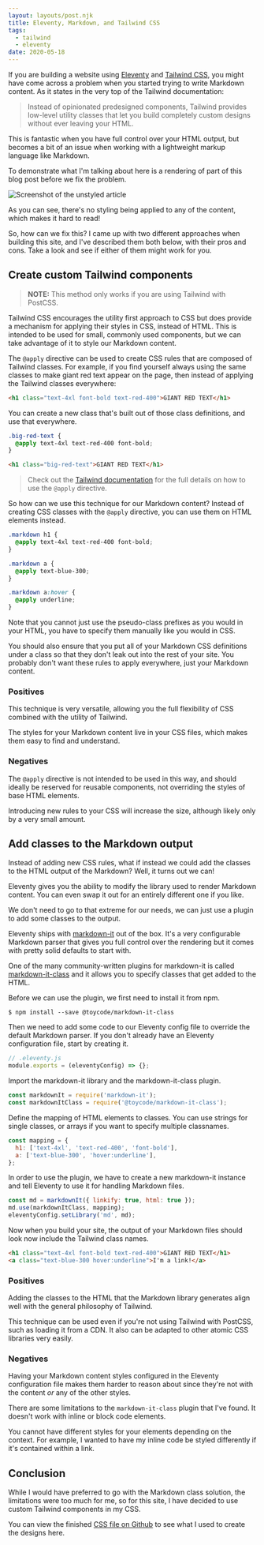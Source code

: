 ```yaml
---
layout: layouts/post.njk
title: Eleventy, Markdown, and Tailwind CSS
tags:
  - tailwind
  - eleventy
date: 2020-05-18
---
```


If you are building a website using [Eleventy](https://11ty.dev) and [Tailwind CSS](https://tailwindcss.com), you might have come across a problem when you started trying to write Markdown content. As it states in the very top of the Tailwind documentation:

> Instead of opinionated predesigned components, Tailwind provides low-level utility classes that let you build completely custom designs without ever leaving your HTML.

This is fantastic when you have full control over your HTML output, but becomes a bit of an issue when working with a lightweight markup language like Markdown.

To demonstrate what I'm talking about here is a rendering of part of this blog post before we fix the problem.

<div class="my-4 border border-nord2">
  <div class="flex items-center p-2 bg-nord2">
    <div class="w-2 h-2 mr-1 bg-red-500 rounded-full"></div>
    <div class="w-2 h-2 mr-1 bg-orange-400 rounded-full"></div>
    <div class="w-2 h-2 mr-1 bg-green-500 rounded-full"></div>
  </div>
  <img src="/static/images/articles/eleventy-markdown-tailwind.png" alt="Screenshot of the unstyled article" />
</div>

As you can see, there's no styling being applied to any of the content, which makes it hard to read!

So, how can we fix this? I came up with two different approaches when building this site, and I've described them both below, with their pros and cons. Take a look and see if either of them might work for you.

## Create custom Tailwind components

> **NOTE:** This method only works if you are using Tailwind with PostCSS.

Tailwind CSS encourages the utility first approach to CSS but does provide a mechanism for applying their styles in CSS, instead of HTML. This is intended to be used for small, commonly used components, but we can take advantage of it to style our Markdown content.

The `@apply` directive can be used to create CSS rules that are composed of Tailwind classes. For example, if you find yourself always using the same classes to make giant red text appear on the page, then instead of applying the Tailwind classes everywhere:

```html
<h1 class="text-4xl font-bold text-red-400">GIANT RED TEXT</h1>
```

You can create a new class that's built out of those class definitions, and use that everywhere.

```css
.big-red-text {
  @apply text-4xl text-red-400 font-bold;
}
```

```html
<h1 class="big-red-text">GIANT RED TEXT</h1>
```

> Check out the [Tailwind documentation](https://tailwindcss.com/docs/extracting-components#extracting-css-components-with-apply) for the full details on how to use the `@apply` directive.

So how can we use this technique for our Markdown content? Instead of creating CSS classes with the `@apply` directive, you can use them on HTML elements instead.

```css
.markdown h1 {
  @apply text-4xl text-red-400 font-bold;
}

.markdown a {
  @apply text-blue-300;
}

.markdown a:hover {
  @apply underline;
}
```

Note that you cannot just use the pseudo-class prefixes as you would in your HTML, you have to specify them manually like you would in CSS.

You should also ensure that you put all of your Markdown CSS definitions under a class so that they don't leak out into the rest of your site. You probably don't want these rules to apply everywhere, just your Markdown content.

### Positives

This technique is very versatile, allowing you the full flexibility of CSS combined with the utility of Tailwind.

The styles for your Markdown content live in your CSS files, which makes them easy to find and understand.

### Negatives

The `@apply` directive is not intended to be used in this way, and should ideally be reserved for reusable components, not overriding the styles of base HTML elements.

Introducing new rules to your CSS will increase the size, although likely only by a very small amount.

## Add classes to the Markdown output

Instead of adding new CSS rules, what if instead we could add the classes to the HTML output of the Markdown? Well, it turns out we can!

Eleventy gives you the ability to modify the library used to render Markdown content. You can even swap it out for an entirely different one if you like.

We don't need to go to that extreme for our needs, we can just use a plugin to add some classes to the output.

Eleventy ships with [markdown-it](https://markdown-it.github.io/) out of the box. It's a very configurable Markdown parser that gives you full control over the rendering but it comes with pretty solid defaults to start with.

One of the many community-written plugins for markdown-it is called [markdown-it-class](https://www.npmjs.com/package/@toycode/markdown-it-class) and it allows you to specify classes that get added to the HTML.

Before we can use the plugin, we first need to install it from npm.

```shell
$ npm install --save @toycode/markdown-it-class
```

Then we need to add some code to our Eleventy config file to override the default Markdown parser. If you don't already have an Eleventy configuration file, start by creating it.

```js
// .eleventy.js
module.exports = (eleventyConfig) => {};
```

Import the markdown-it library and the markdown-it-class plugin.

```js
const markdownIt = require('markdown-it');
const markdownItClass = require('@toycode/markdown-it-class');
```

Define the mapping of HTML elements to classes. You can use strings for single classes, or arrays if you want to specify multiple classnames.

```js
const mapping = {
  h1: ['text-4xl', 'text-red-400', 'font-bold'],
  a: ['text-blue-300', 'hover:underline'],
};
```

In order to use the plugin, we have to create a new markdown-it instance and tell Eleventy to use it for handling Markdown files.

```js
const md = markdownIt({ linkify: true, html: true });
md.use(markdownItClass, mapping);
eleventyConfig.setLibrary('md', md);
```

Now when you build your site, the output of your Markdown files should look now include the Tailwind class names.

```html
<h1 class="text-4xl font-bold text-red-400">GIANT RED TEXT</h1>
<a class="text-blue-300 hover:underline">I'm a link!</a>
```

### Positives

Adding the classes to the HTML that the Markdown library generates align well with the general philosophy of Tailwind.

This technique can be used even if you're not using Tailwind with PostCSS, such as loading it from a CDN. It also can be adapted to other atomic CSS libraries very easily.

### Negatives

Having your Markdown content styles configured in the Eleventy configuration file makes them harder to reason about since they're not with the content _or_ any of the other styles.

There are some limitations to the `markdown-it-class` plugin that I've found. It doesn't work with inline or block code elements.

You cannot have different styles for your elements depending on the context. For example, I wanted to have my inline code be styled differently if it's contained within a link.

## Conclusion

While I would have preferred to go with the Markdown class solution, the limitations were too much for me, so for this site, I have decided to use custom Tailwind components in my CSS.

You can view the finished [CSS file on Github](https://github.com/matthewtole/matthewtole.com/blob/master/src/_includes/postcss/styles.pcss) to see what I used to create the designs here.
